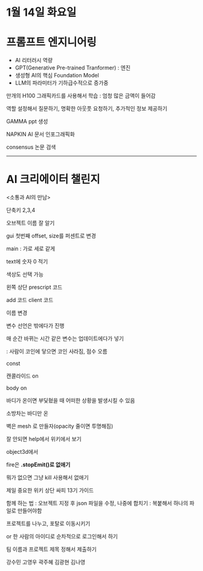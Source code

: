 # 1월 14일 화요일

# 프롬프트 엔지니어링

- AI 리터러시 역량
- GPT(Generative Pre-trained Tranformer) : 엔진
- 생성형 AI의 핵심 Foundation Model
- LLM의 파라미터가 기하급수적으로 증가중

만개의 H100 그래픽카드를 사용해서 학습 : 엄청 많은 금액이 들어감

역할 설정해서 질문하기, 명확한 아웃풋 요청하기, 추가적인 정보 제공하기

GAMMA ppt 생성

NAPKIN AI 문서 인포그래픽화

consensus 논문 검색

---

# AI 크리에이터 챌린지

<소통과 AI의 만남>

단축키 2,3,4

오브젝트 이름 잘 알기

gui 첫번째 offset, size를 퍼센트로 변경

main : 가로 세로 같게

text에 숫자 0 적기

색상도 선택 가능

왼쪽 상단 prescript 코드

add 코드 client 코드

이름 변경

변수 선언은 밖에다가 진행

매 순간 바뀌는 시간 같은 변수는 업데이트에다가 넣기

: 사람이 코인에 닿으면 코인 사라짐, 점수 오름

const

캔콜라이드 on

body on

바디가 온이면 부딫혔을 때 어떠한 상황을 발생시킬 수 있음

소방차는 바디만 온

벽은 mesh 로 만들자(opacity 줄이면 투명해짐)

잘 안되면 help에서 위키에서 보기

object3d에서 

fire은 **.stopEmit()로 없애기**

뭐가 없으면 그냥 kill 사용해서 없애기

제일 중요한 위키 상단 싸피 13기 가이드

함께 하는 법 : 오브젝트 지정 후 json 파일을 수정, 나중에 합치기 : 복붙해서 하나의 파일로 만들어야함

프로젝트를 나누고, 포탈로 이동시키기

or 한 사람의 아이디로 순차적으로 로그인해서 하기

팀 이름과 프로젝트 제목 정해서 제출하기

강수민 고영우 곽주혜 김광현 김나영